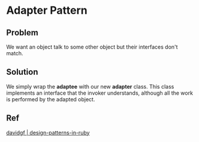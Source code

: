 # Adapter Pattern

## Problem
We want an object talk to some other object but their interfaces don't match.

## Solution
We simply wrap the **adaptee** with our new **adapter** class. This class implements an interface that the invoker understands, although all the work is performed by the adapted object.

## Ref
[davidgf | design-patterns-in-ruby](https://github.com/davidgf/design-patterns-in-ruby/blob/master/adapter.md)
